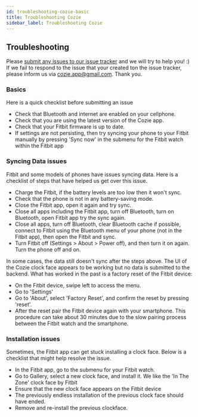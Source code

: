 ```yaml
---
id: troubleshooting-cozie-basic
title: Troubleshooting Cozie
sidebar_label: Troubleshooting Cozie
---
```


## Troubleshooting
Please [submit any issues to our issue tracker](https://github.com/buds-lab/cozie/issues) and we will try to help you! :) If we fail to respond to the issue that your created ton the issue tracker, please inform us via cozie.app@gmail.com. Thank you.

### Basics
Here is a quick checklist before submitting an issue
* Check that Bluetooth and internet are enabled on your cellphone.
* Check that you are using the latest version of the Cozie app.
* Check that your Fitbit firmware is up to date.
* If settings are not persisting, then try syncing your phone to your Fitbit manually by pressing 'Sync now' in the submenu for the Fitbit watch within the Fitbit app

### Syncing Data issues
Fitbit and some models of phones have issues syncing data. Here is a checklist of steps that have helped us get over this issue.
* Charge the Fitbit, if the battery levels are too low then it won't sync.
* Check that the phone is not in any battery-saving mode.
* Close the Fitbit app, open it again and try sync.
* Close all apps including the Fitbit app, turn off Bluetooth, turn on Bluetooth, open Fitbit app try the sync again.
* Close all apps, turn off Bluetooth, clear Bluetooth cache if possible, connect to Fitbit using the Bluetooth menu of your phone (not in the Fitbit app), then open the Fitbit and sync.
* Turn Fitbit off (Settings > About > Power off), and then turn it on again. Turn the phone off and on.

In some cases, the data still doesn't sync after the steps above. The UI of the Cozie clock face appears to be working but no data is submitted to the backend. What has worked in the past is a factory reset of the Fitbit device:
* On the Fitbit device, swipe left to access the menu.
* Go to 'Settings'
* Go to 'About', select 'Factory Reset', and confirm the reset by pressing 'reset'.
* After the reset pair the Fitbit device again with your smartphone.
This procedure can take about 30 minutes due to the slow pairing process between the Fitbit watch and the smartphone.

### Installation issues
Sometimes, the Fitbit app can get stuck installing a clock face. Below is a checklist that might help resolve the issue.
* In the Fitbit app, go to the submenu for your Fitbit watch.
* Go to Gallery, select a new clock face, and install it. We like the 'In The Zone' clock face by Fitbit
* Ensure that the new clock face appears on the Fitbit device
* The previously endless installation of the previous clock face should have ended.
* Remove and re-install the previous clockface.
